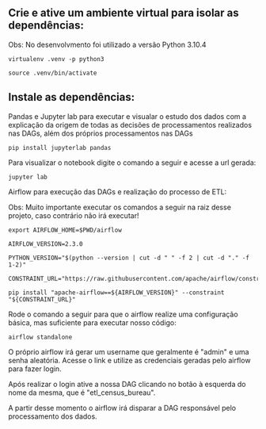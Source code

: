 ## Crie e ative um ambiente virtual para isolar as dependências:

Obs: No desenvolvmento foi utilizado a versão Python 3.10.4

```
virtualenv .venv -p python3

source .venv/bin/activate
```

## Instale as dependências:

Pandas e Jupyter lab para executar e visualar o estudo dos dados com a explicação da origem de todas as decisões de processamentos realizados nas DAGs, além dos próprios processamentos nas DAGs

```
pip install jupyterlab pandas
```

Para visualizar o notebook digite o comando a seguir e acesse a url gerada:

```
jupyter lab
```

Airflow para execução das DAGs e realização do processo de ETL:

Obs: Muito importante executar os comandos a seguir na raiz desse projeto, caso contrário não irá executar!

```
export AIRFLOW_HOME=$PWD/airflow

AIRFLOW_VERSION=2.3.0

PYTHON_VERSION="$(python --version | cut -d " " -f 2 | cut -d "." -f 1-2)"

CONSTRAINT_URL="https://raw.githubusercontent.com/apache/airflow/constraints-${AIRFLOW_VERSION}/constraints-${PYTHON_VERSION}.txt"

pip install "apache-airflow==${AIRFLOW_VERSION}" --constraint "${CONSTRAINT_URL}"
```

Rode o comando a seguir para que o airflow realize uma configuração básica, mas suficiente para executar nosso código:

```
airflow standalone
```

O próprio airflow irá gerar um username que geralmente é "admin" e uma senha aleatória. Acesse o link [](http://localhost:8080) e utilize as credenciais geradas pelo airflow para fazer login.

Após realizar o login ative a nossa DAG clicando no botão à esquerda do nome da mesma, que é "etl_census_bureau".

A partir desse momento o airflow irá disparar a DAG responsável pelo processamento dos dados.